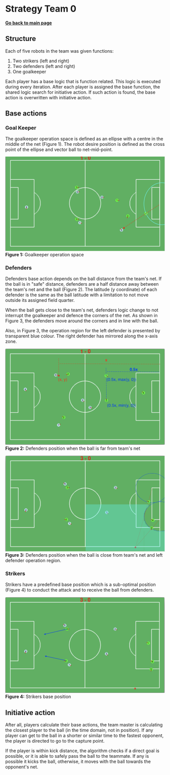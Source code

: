 # **Strategy Team 0**

**[Go back to main page](../../Documentation.md)**

## Structure

Each of five robots in the team was given functions: 
1. Two strikers (left and right)
2. Two defenders (left and right)
3. One goalkeeper

Each player has a base logic that is function related. This logic is executed during every iteration.
After each player is assigned the base function, the shared logic search for initiative action. 
If such action is found, the base action is overwritten with initiative action.

## Base actions

### Goal Keeper

The goalkeeper operation space is defined as an ellipse with a centre in the middle of the net (Figure 1). 
The robot desire position is defined as the cross point of the ellipse and vector ball to net-mid-point.  

![Creational Design](../../Images/goal_keeper.png)
__Figure 1:__ Goalkeeper operation space


### Defenders

Defenders base action depends on the ball distance from the team's net. 
If the ball is in "safe" distance, defenders are a half distance away between the team's net and the ball (Figure 2).
The latitude (y coordinate) of each defender is the same as the ball latitude with a limitation to not move outside its assigned field quarter.

When the ball gets close to the team's net, defenders logic change to not interrupt the goalkeeper and defence the corners of the net.
As shown in Figure 3, the defenders move around the corners and in line with the ball.

Also, in Figure 3, the operation region for the left defender is presented by transparent blue colour. 
The right defender has mirrored along the x-axis zone.


![Creational Design](../../Images/pose_defence_1.png)
__Figure 2:__ Defenders position when the ball is far from team's net

![Creational Design](../../Images/pose_defence_2.png)
__Figure 3:__ Defenders position when the ball is close from team's net and left defender operation region.

### Strikers

Strikers have a predefined base position which is a sub-optimal position (Figure 4) to conduct the attack and to receive the ball from defenders.

![Creational Design](../../Images/Strikers.png)
__Figure 4:__ Strikers base position


## Initiative action

After all, players calculate their base actions, the team master is calculating the closest player to the ball (in the time domain, not in position).
If any player can get to the ball in a shorter or similar time to the fastest opponent, the player is directed to go to the capture point.

If the player is within kick distance, the algorithm checks if a direct goal is possible, or it is able to safely pass the ball to the teammate. 
If any is possible it kicks the ball, otherwise, it moves with the ball towards the opponent's net.    
